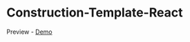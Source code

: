 # Construction-Template-React

Preview - [Demo](http://garyglobalsolutions.com/angular-template/build/)
